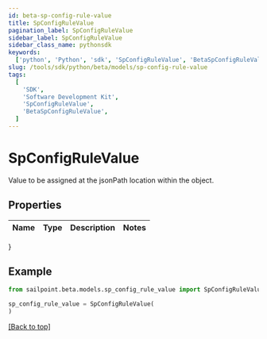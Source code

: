 ```yaml
---
id: beta-sp-config-rule-value
title: SpConfigRuleValue
pagination_label: SpConfigRuleValue
sidebar_label: SpConfigRuleValue
sidebar_class_name: pythonsdk
keywords:
  ['python', 'Python', 'sdk', 'SpConfigRuleValue', 'BetaSpConfigRuleValue']
slug: /tools/sdk/python/beta/models/sp-config-rule-value
tags:
  [
    'SDK',
    'Software Development Kit',
    'SpConfigRuleValue',
    'BetaSpConfigRuleValue',
  ]
---
```


# SpConfigRuleValue

Value to be assigned at the jsonPath location within the object.

## Properties

| Name | Type | Description | Notes |
| ---- | ---- | ----------- | ----- |

}

## Example

```python
from sailpoint.beta.models.sp_config_rule_value import SpConfigRuleValue

sp_config_rule_value = SpConfigRuleValue(
)

```

[[Back to top]](#)
